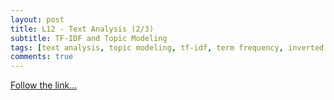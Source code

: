 ```yaml
---
layout: post
title: L12 - Text Analysis (2/3)
subtitle: TF-IDF and Topic Modeling
tags: [text analysis, topic modeling, tf-idf, term frequency, inverted document frequency]
comments: true
---
```


[Follow the link...](../12)

